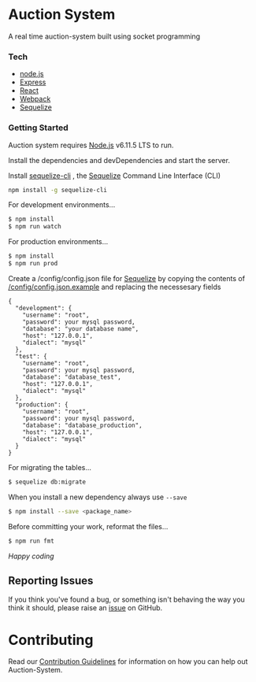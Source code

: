# Auction System

A real time auction-system built using socket programming

### Tech

* [node.js]
* [Express]
* [React]
* [Webpack]
* [Sequelize]

### Getting Started

Auction system requires [Node.js](https://nodejs.org/) v6.11.5 LTS to run.

Install the dependencies and devDependencies and start the server.

Install [sequelize-cli] , the [Sequelize] Command Line Interface (CLI)
```sh
npm install -g sequelize-cli
```

For development environments...

```sh
$ npm install
$ npm run watch
```

For production environments...

```sh
$ npm install
$ npm run prod
```

Create a /config/config.json file for [Sequelize] by copying the contents of [/config/config.json.example](config/config.json.example) and replacing the necessesary fields
```
{
  "development": {
    "username": "root",
    "password": your mysql password,
    "database": "your database name",
    "host": "127.0.0.1",
    "dialect": "mysql"
  },
  "test": {
    "username": "root",
    "password": your mysql password,
    "database": "database_test",
    "host": "127.0.0.1",
    "dialect": "mysql"
  },
  "production": {
    "username": "root",
    "password": your mysql password,
    "database": "database_production",
    "host": "127.0.0.1",
    "dialect": "mysql"
  }
}

```
For migrating the tables...
```sh
$ sequelize db:migrate
```

When you install a new dependency always use ```--save``` 
```sh
$ npm install --save <package_name>
```

Before committing your work, reformat the files...
```sh
$ npm run fmt
```

*Happy coding*

[node.js]: <http://nodejs.org>
[React]: <http://reactjs.org/>
[Webpack]: <http://webpack.js.org/>
[express]: <http://expressjs.com>
[sequelize-cli]: <http://www.npmjs.com/package/sequelize-cli>
[Sequelize]: <https://sequelizejs.com>

## Reporting Issues

If you think you've found a bug, or something isn't behaving the way you think it should, please raise an [issue](https://github.com/adarshPatel509/auction_system/issues) on GitHub.

# Contributing

Read our [Contribution Guidelines](https://github.com/adarshPatel509/auction_system/blob/dev/CONTRIBUTING.md) for information on how you can help out Auction-System.

